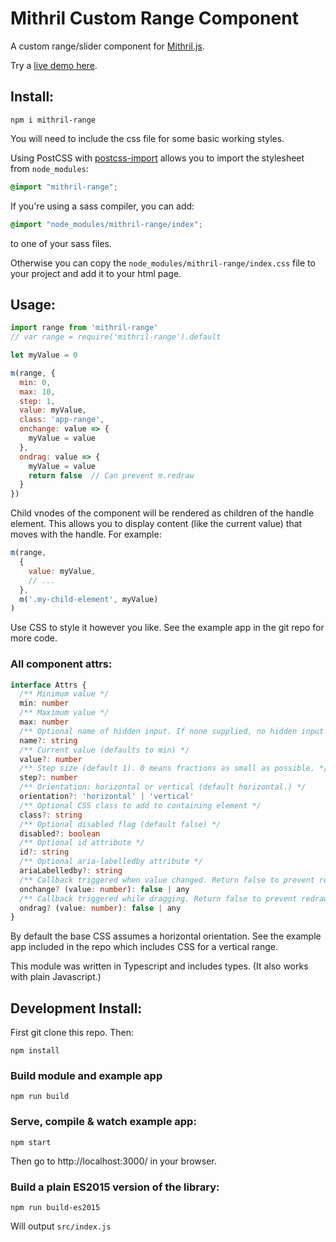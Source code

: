 # Mithril Custom Range Component

A custom range/slider component for [Mithril.js](https://mithril.js.org/).

Try a [live demo here](https://spacejack.github.io/mithril-range/).

## Install:

    npm i mithril-range

You will need to include the css file for some basic working styles.

Using PostCSS with [postcss-import](https://github.com/postcss/postcss-import) allows you to import the stylesheet from `node_modules`:

```css
@import "mithril-range";
```

If you're using a sass compiler, you can add:

```scss
@import "node_modules/mithril-range/index";
```

to one of your sass files.

Otherwise you can copy the `node_modules/mithril-range/index.css` file to your project and add it to your html page.

## Usage:

```javascript
import range from 'mithril-range'
// var range = require('mithril-range').default

let myValue = 0

m(range, {
  min: 0,
  max: 10,
  step: 1,
  value: myValue,
  class: 'app-range',
  onchange: value => {
    myValue = value
  },
  ondrag: value => {
    myValue = value
    return false  // Can prevent m.redraw
  }
})
```

Child vnodes of the component will be rendered as children of the handle element. This allows you to display content (like the current value) that moves with the handle. For example:

```javascript
m(range,
  {
    value: myValue,
    // ...
  },
  m('.my-child-element', myValue)
)
```

Use CSS to style it however you like. See the example app in the git repo for more code.

### All component attrs:

```typescript
interface Attrs {
  /** Minimum value */
  min: number
  /** Maximum value */
  max: number
  /** Optional name of hidden input. If none supplied, no hidden input will be rendered. */
  name?: string
  /** Current value (defaults to min) */
  value?: number
  /** Step size (default 1). 0 means fractions as small as possible. */
  step?: number
  /** Orientation: horizontal or vertical (default horizontal.) */
  orientation?: 'horizontal' | 'vertical'
  /** Optional CSS class to add to containing element */
  class?: string
  /** Optional disabled flag (default false) */
  disabled?: boolean
  /** Optional id attribute */
  id?: string
  /** Optional aria-labelledby attribute */
  ariaLabelledby?: string
  /** Callback triggered when value changed. Return false to prevent redraw. */
  onchange? (value: number): false | any
  /** Callback triggered while dragging. Return false to prevent redraw. */
  ondrag? (value: number): false | any
}
```

By default the base CSS assumes a horizontal orientation. See the example app included in the repo which includes CSS for a vertical range.

This module was written in Typescript and includes types. (It also works with plain Javascript.)

## Development Install:

First git clone this repo. Then:

    npm install

### Build module and example app

    npm run build

### Serve, compile & watch example app:

    npm start

Then go to http://localhost:3000/ in your browser.

### Build a plain ES2015 version of the library:

    npm run build-es2015

Will output `src/index.js`

